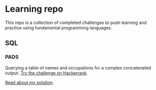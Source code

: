 # Learning repo

This repo is a collection of completed challenges to push learning and practice using fundamental programming languages.

## SQL

### PADS

Querying a table of names and occupations for a complex concatenated output. [Try the challenge on Hackerrank](https://www.hackerrank.com/challenges/the-pads/problem).

[Read about my solution](./sql/articles/pads.md).
